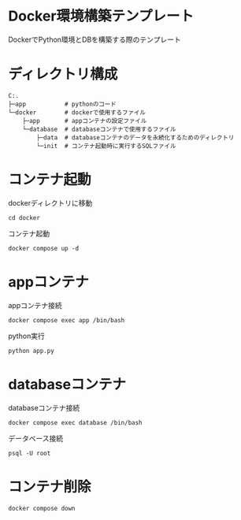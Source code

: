 # Docker環境構築テンプレート
DockerでPython環境とDBを構築する際のテンプレート

# ディレクトリ構成
```
C:.
├─app           # pythonのコード
└─docker        # dockerで使用するファイル
    ├─app       # appコンテナの設定ファイル
    └─database  # databaseコンテナで使用するファイル
        ├─data  # databaseコンテナのデータを永続化するためのディレクトリ
        └─init  # コンテナ起動時に実行するSQLファイル
```


# コンテナ起動
dockerディレクトリに移動
```
cd docker
```

コンテナ起動
```
docker compose up -d
```


# appコンテナ
appコンテナ接続
```
docker compose exec app /bin/bash
```

python実行
```
python app.py
```


# databaseコンテナ
databaseコンテナ接続
```
docker compose exec database /bin/bash
```

データベース接続
```
psql -U root
```


# コンテナ削除
```
docker compose down
```
